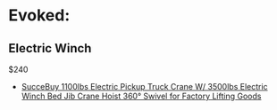 # Evoked:
## Electric Winch
$240
- [SucceBuy 1100lbs Electric Pickup Truck Crane W/ 3500lbs Electric Winch Bed Jib Crane Hoist 360° Swivel for Factory Lifting Goods](https://www.aliexpress.us/item/3256808034532857.html)
